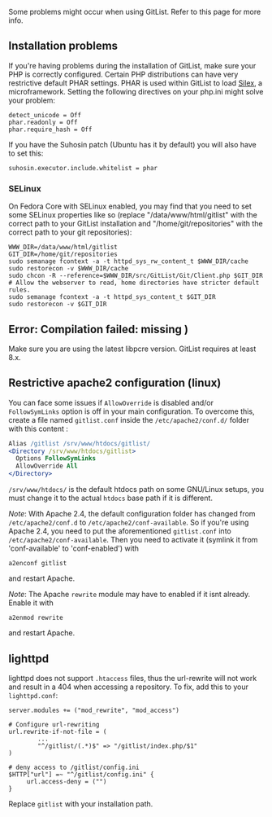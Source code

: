 Some problems might occur when using GitList. Refer to this page for more info.

## Installation problems

If you're having problems during the installation of GitList, make sure your PHP is correctly configured. Certain PHP distributions can have very restrictive default PHAR settings. PHAR is used within GitList to load [Silex](http://silex.sensiolabs.org/), a microframework. Setting the following directives on your php.ini might solve your problem:

```
detect_unicode = Off
phar.readonly = Off
phar.require_hash = Off
```

If you have the Suhosin patch (Ubuntu has it by default) you will also have to set this:

```
suhosin.executor.include.whitelist = phar
```

### SELinux
On Fedora Core with SELinux enabled, you may find that you need to set some SELinux properties like so (replace "/data/www/html/gitlist" with the correct path to your GitList installation and "/home/git/repositories" with the correct path to your git repositories):

```
WWW_DIR=/data/www/html/gitlist
GIT_DIR=/home/git/repositories
sudo semanage fcontext -a -t httpd_sys_rw_content_t $WWW_DIR/cache
sudo restorecon -v $WWW_DIR/cache
sudo chcon -R --reference=$WWW_DIR/src/GitList/Git/Client.php $GIT_DIR
# Allow the webserver to read, home directories have stricter default rules.
sudo semanage fcontext -a -t httpd_sys_content_t $GIT_DIR
sudo restorecon -v $GIT_DIR
```

## Error: Compilation failed: missing )

Make sure you are using the latest libpcre version. GitList requires at least 8.x.

## Restrictive apache2 configuration (linux)

You can face some issues if `AllowOverride` is disabled and/or `FollowSymLinks` option is off in your main configuration.
To overcome this, create a file named `gitlist.conf` inside the `/etc/apache2/conf.d/` folder with this content :

```apache
Alias /gitlist /srv/www/htdocs/gitlist/
<Directory /srv/www/htdocs/gitlist>
  Options FollowSymLinks
  AllowOverride All
</Directory>
```

`/srv/www/htdocs/` is the default htdocs path on some GNU/Linux setups, you must change it to the actual `htdocs` base path if it is different.

_Note_: With Apache 2.4, the default configuration folder has changed from `/etc/apache2/conf.d` to `/etc/apache2/conf-available`. So if you're using Apache 2.4, you need to put the aforementioned `gitlist.conf` into `/etc/apache2/conf-available`. Then you need to activate it (symlink it from 'conf-available' to 'conf-enabled') with

    a2enconf gitlist

and restart Apache.

_Note_: The Apache `rewrite` module may have to enabled if it isnt already. Enable it with

    a2enmod rewrite

and restart Apache.

## lighttpd

lighttpd does not support `.htaccess` files, thus the url-rewrite will not work and result in a 404 when accessing a repository. To fix, add this to your `lighttpd.conf`:

```
server.modules += ("mod_rewrite", "mod_access")

# Configure url-rewriting
url.rewrite-if-not-file = (
        ...
        "^/gitlist/(.*)$" => "/gitlist/index.php/$1"
)

# deny access to /gitlist/config.ini
$HTTP["url"] =~ "^/gitlist/config.ini" {
     url.access-deny = ("")
}
```

Replace `gitlist` with your installation path.